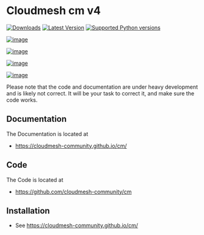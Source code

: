 # Cloudmesh cm v4

[![Downloads](https://img.shields.io/pypi/dm/cm.svg)](https://pypi.python.org/pypi/cloudmesh-community/cm)
[![Latest Version](https://img.shields.io/pypi/v/cm.svg)](https://pypi.python.org/pypi/cloudmesh-community/cm/)
[![Supported Python versions](https://img.shields.io/pypi/pyversions/cm.svg)](https://pypi.python.org/pypi/cloudmesh-community/cm/)


[![image](https://img.shields.io/travis/TankerHQ/cloudmesh-cm4.svg?branch=master)](https://travis-ci.org/TankerHQ/cloudmesn-cm4)

[![image](https://img.shields.io/pypi/pyversions/cloudmesh-cm4.svg)](https://pypi.org/project/cloudmesh-cm4)

[![image](https://img.shields.io/pypi/v/cloudmesh-cm4.svg)](https://pypi.org/project/cloudmesh-cm4/)

[![image](https://img.shields.io/github/license/TankerHQ/python-cloudmesh-cm4.svg)](https://github.com/TankerHQ/python-cloudmesh-cm4/blob/master/LICENSE)


Please note that the code and documentation are under heavy development and is likely not correct. 
It will be your task to correct it, and make sure the code works.

## Documentation

The Documentation is located at 

* <https://cloudmesh-community.github.io/cm/>

## Code

The Code is located at 

* <https://github.com/cloudmesh-community/cm>

## Installation

* See <https://cloudmesh-community.github.io/cm/>

